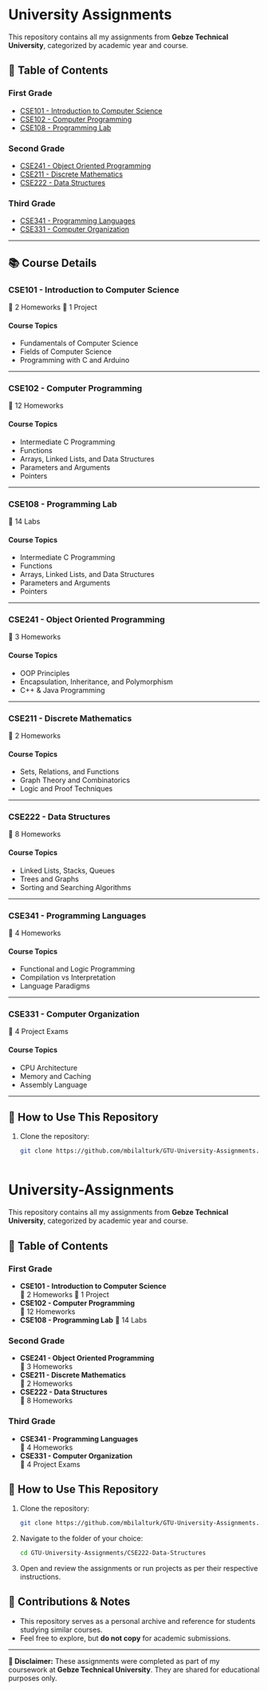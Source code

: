 # University Assignments

This repository contains all my assignments from **Gebze Technical University**, categorized by academic year and course.

## 📑 Table of Contents  

### First Grade  
- [CSE101 - Introduction to Computer Science](#cse101---introduction-to-computer-science)  
- [CSE102 - Computer Programming](#cse102---computer-programming)
- [CSE108 - Programming Lab](#cse108---programming-lab)  

### Second Grade  
- [CSE241 - Object Oriented Programming](#cse241---object-oriented-programming)  
- [CSE211 - Discrete Mathematics](#cse211---discrete-mathematics)  
- [CSE222 - Data Structures](#cse222---data-structures)  

### Third Grade  
- [CSE341 - Programming Languages](#cse341---programming-languages)  
- [CSE331 - Computer Organization](#cse331---computer-organization)  

---

## 📚 Course Details  

### CSE101 - Introduction to Computer Science  
🏁 2 Homeworks
🏁 1 Project

#### Course Topics  
- Fundamentals of Computer Science  
- Fields of Computer Science  
- Programming with C and Arduino  

---

### CSE102 - Computer Programming  
🏁 12 Homeworks  

#### Course Topics  
- Intermediate C Programming  
- Functions  
- Arrays, Linked Lists, and Data Structures  
- Parameters and Arguments  
- Pointers  

---

### CSE108 - Programming Lab 
🏁 14 Labs  

#### Course Topics  
- Intermediate C Programming  
- Functions  
- Arrays, Linked Lists, and Data Structures  
- Parameters and Arguments  
- Pointers  

---

### CSE241 - Object Oriented Programming  
🏁 3 Homeworks  

#### Course Topics  
- OOP Principles  
- Encapsulation, Inheritance, and Polymorphism  
- C++ & Java Programming  

---

### CSE211 - Discrete Mathematics  
🏁 2 Homeworks  

#### Course Topics  
- Sets, Relations, and Functions  
- Graph Theory and Combinatorics  
- Logic and Proof Techniques  

---

### CSE222 - Data Structures  
🏁 8 Homeworks  

#### Course Topics  
- Linked Lists, Stacks, Queues  
- Trees and Graphs  
- Sorting and Searching Algorithms  

---

### CSE341 - Programming Languages  
🏁 4 Homeworks  

#### Course Topics  
- Functional and Logic Programming  
- Compilation vs Interpretation  
- Language Paradigms  

---

### CSE331 - Computer Organization  
🏁 4 Project Exams  

#### Course Topics  
- CPU Architecture  
- Memory and Caching  
- Assembly Language  

---


## 🚀 How to Use This Repository  
1. Clone the repository:  
   ```sh
   git clone https://github.com/mbilalturk/GTU-University-Assignments.git



# University-Assignments

This repository contains all my assignments from **Gebze Technical University**, categorized by academic year and course.

## 📑 Table of Contents

### First Grade
- **CSE101 - Introduction to Computer Science**  
  🏁 2 Homeworks
  🏁 1 Project
- **CSE102 - Computer Programming**  
  🏁 12 Homeworks
- **CSE108 - Programming Lab**
  🏁 14 Labs
  

### Second Grade
- **CSE241 - Object Oriented Programming**  
  🏁 3 Homeworks  
- **CSE211 - Discrete Mathematics**  
  🏁 2 Homeworks  
- **CSE222 - Data Structures**  
  🏁 8 Homeworks 

### Third Grade
- **CSE341 - Programming Languages**  
  🏁 4 Homeworks  
- **CSE331 - Computer Organization**  
  🏁 4 Project Exams

## 🚀 How to Use This Repository
1. Clone the repository:
   ```sh
   git clone https://github.com/mbilalturk/GTU-University-Assignments.git
   ```
2. Navigate to the folder of your choice:
   ```sh
   cd GTU-University-Assignments/CSE222-Data-Structures
   ```
3. Open and review the assignments or run projects as per their respective instructions.

## 📌 Contributions & Notes
- This repository serves as a personal archive and reference for students studying similar courses.
- Feel free to explore, but **do not copy** for academic submissions.

---
**📢 Disclaimer:** These assignments were completed as part of my coursework at **Gebze Technical University**. They are shared for educational purposes only.

